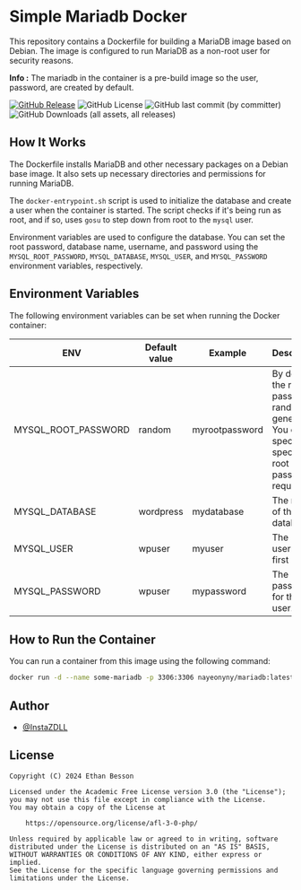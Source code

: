 # Simple Mariadb Docker

This repository contains a Dockerfile for building a MariaDB image based on Debian. The image is configured to run MariaDB as a non-root user for security reasons.

**Info :** The mariadb in the container is a pre-build image so the user, password, are created by default.

[ ![GitHub Release](https://img.shields.io/github/v/release/InstaZDLL/simple-mariadb-docker?style=for-the-badge)](https://img.shields.io/github/v/release/InstaZDLL/simple-mariadb-docker?sort=date&display_name=release&style=for-the-badge
)  ![GitHub License](https://img.shields.io/github/license/InstaZDLL/simple-mariadb-docker?style=for-the-badge) ![GitHub last commit (by committer)](https://img.shields.io/github/last-commit/InstaZDLL/simple-mariadb-docker?style=for-the-badge) ![GitHub Downloads (all assets, all releases)](https://img.shields.io/github/downloads/InstaZDLL/simple-mariadb-docker/total?style=for-the-badge&color=%230080ff)

## How It Works

The Dockerfile installs MariaDB and other necessary packages on a Debian base image. It also sets up necessary directories and permissions for running MariaDB.

The `docker-entrypoint.sh` script is used to initialize the database and create a user when the container is started. The script checks if it's being run as root, and if so, uses `gosu` to step down from root to the `mysql` user.

Environment variables are used to configure the database. You can set the root password, database name, username, and password using the `MYSQL_ROOT_PASSWORD`, `MYSQL_DATABASE`, `MYSQL_USER`, and `MYSQL_PASSWORD` environment variables, respectively.

## Environment Variables
The following environment variables can be set when running the Docker container:

| ENV | Default value | Example | Description |
| --- | ------------- | ------- | ----------- |
| MYSQL\_ROOT\_PASSWORD | random | myrootpassword | By default, the root password is randomly generated. You can specify a specific root password if required. |
| MYSQL\_DATABASE | wordpress | mydatabase | The name of the first database. |
| MYSQL\_USER | wpuser | myuser | The username first user. |
| MYSQL\_PASSWORD | wpuser | mypassword | The password for the first user. |

## How to Run the Container

You can run a container from this image using the following command:

```bash
docker run -d --name some-mariadb -p 3306:3306 nayeonyny/mariadb:latest
```

## Author

- [@InstaZDLL](https://github.com/InstaZDLL)

## License

```text
Copyright (C) 2024 Ethan Besson

Licensed under the Academic Free License version 3.0 (the "License");
you may not use this file except in compliance with the License.
You may obtain a copy of the License at

    https://opensource.org/license/afl-3-0-php/

Unless required by applicable law or agreed to in writing, software
distributed under the License is distributed on an "AS IS" BASIS,
WITHOUT WARRANTIES OR CONDITIONS OF ANY KIND, either express or implied.
See the License for the specific language governing permissions and
limitations under the License.
```
[//]: # (These are reference links used in the body of this note and get stripped out when the markdown processor does its job. There is no need to format nicely because it shouldn't be seen. Thanks SO - http://stackoverflow.com/questions/4823468/store-comments-in-markdown-syntax)

   [dill]: <https://github.com/joemccann/dillinger>
   [git-repo-url]: <https://github.com/joemccann/dillinger.git>
   [john gruber]: <http://daringfireball.net>
   [df1]: <http://daringfireball.net/projects/markdown/>
   [markdown-it]: <https://github.com/markdown-it/markdown-it>
   [Ace Editor]: <http://ace.ajax.org>
   [node.js]: <http://nodejs.org>
   [Twitter Bootstrap]: <http://twitter.github.com/bootstrap/>
   [jQuery]: <http://jquery.com>
   [@tjholowaychuk]: <http://twitter.com/tjholowaychuk>
   [express]: <http://expressjs.com>
   [AngularJS]: <http://angularjs.org>
   [Gulp]: <http://gulpjs.com>

   [PlDb]: <https://github.com/joemccann/dillinger/tree/master/plugins/dropbox/README.md>
   [PlGh]: <https://github.com/joemccann/dillinger/tree/master/plugins/github/README.md>
   [PlGd]: <https://github.com/joemccann/dillinger/tree/master/plugins/googledrive/README.md>
   [PlOd]: <https://github.com/joemccann/dillinger/tree/master/plugins/onedrive/README.md>
   [PlMe]: <https://github.com/joemccann/dillinger/tree/master/plugins/medium/README.md>
   [PlGa]: <https://github.com/RahulHP/dillinger/blob/master/plugins/googleanalytics/README.md>
